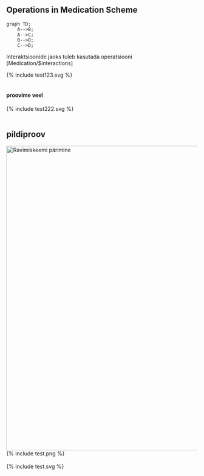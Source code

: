 ## Operations in Medication Scheme

```mermaid
graph TD;
    A-->B;
    A-->C;
    B-->D;
    C-->D;
```

Interaktsioonide jaoks tuleb kasutada operatsiooni [Medication/$interactions]

<div>{% include test123.svg %}</div>
<br clear="all"/>

#### proovime veel

<div>{% include test222.svg %}</div>
<br clear="all"/>

## pildiproov

<img src="ravimiskeemiparimine.png" alt="Ravimiskeemi pärimine" width="800"/>
<br clear="all"/>

<div>{% include test.png %}</div>
<br clear="all"/>

<div>{% include test.svg %}</div>
<br clear="all"/>